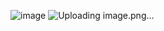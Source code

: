 ![image](https://github.com/WouterMalan/Be_My_ValentineCard/assets/83170798/1fcf8282-03de-4872-9bf1-10ae3ebc2939)
![Uploading image.png…]()
